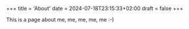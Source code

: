 +++
title = 'About'
date = 2024-07-18T23:15:33+02:00
draft = false
+++

This is a page about me, me, me, me, me :-)
